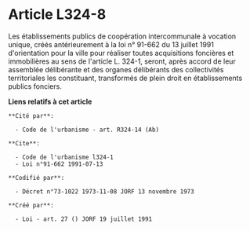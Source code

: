 # Article L324-8

Les établissements publics de coopération intercommunale à vocation unique, créés antérieurement à la loi n° 91-662 du 13
juillet 1991 d'orientation pour la ville pour réaliser toutes acquisitions foncières et immobilières au sens de l'article L.
324-1, seront, après accord de leur assemblée délibérante et des organes délibérants des collectivités territoriales les
constituant, transformés de plein droit en établissements publics fonciers.

**Liens relatifs à cet article**

	**Cité par**:

	  - Code de l'urbanisme - art. R324-14 (Ab)

	**Cite**:

	  - Code de l'urbanisme l324-1
	  - Loi n°91-662 1991-07-13

	**Codifié par**:

	  - Décret n°73-1022 1973-11-08 JORF 13 novembre 1973

	**Créé par**:

	  - Loi - art. 27 () JORF 19 juillet 1991
